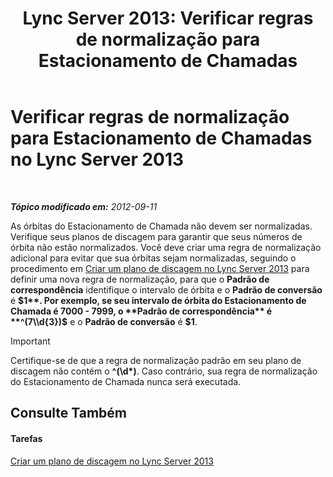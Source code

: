 ﻿---
title: 'Lync Server 2013: Verificar regras de normalização para Estacionamento de Chamadas'
TOCTitle: Verificar regras de normalização para Estacionamento de Chamadas
ms:assetid: deaa170f-041e-45cb-8eab-f02931ab541e
ms:mtpsurl: https://technet.microsoft.com/pt-br/library/Gg398981(v=OCS.15)
ms:contentKeyID: 49308352
ms.date: 05/19/2016
mtps_version: v=OCS.15
ms.translationtype: HT
---

# Verificar regras de normalização para Estacionamento de Chamadas no Lync Server 2013

 

_**Tópico modificado em:** 2012-09-11_

As órbitas do Estacionamento de Chamada não devem ser normalizadas. Verifique seus planos de discagem para garantir que seus números de órbita não estão normalizados. Você deve criar uma regra de normalização adicional para evitar que sua órbitas sejam normalizadas, seguindo o procedimento em [Criar um plano de discagem no Lync Server 2013](lync-server-2013-create-a-dial-plan.md) para definir uma nova regra de normalização, para que o **Padrão de correspondência** identifique o intervalo de órbita e o **Padrão de conversão** é **$1**. Por exemplo, se seu intervalo de órbita do Estacionamento de Chamada é 7000 - 7999, o **Padrão de correspondência** é **^(7\\d{3})$** e o **Padrão de conversão** é **$1**.

> [!IMPORTANT]  
> Certifique-se de que a regra de normalização padrão em seu plano de discagem não contém o <strong>^(\d*)</strong>. Caso contrário, sua regra de normalização do Estacionamento de Chamada nunca será executada.

## Consulte Também

#### Tarefas

[Criar um plano de discagem no Lync Server 2013](lync-server-2013-create-a-dial-plan.md)

